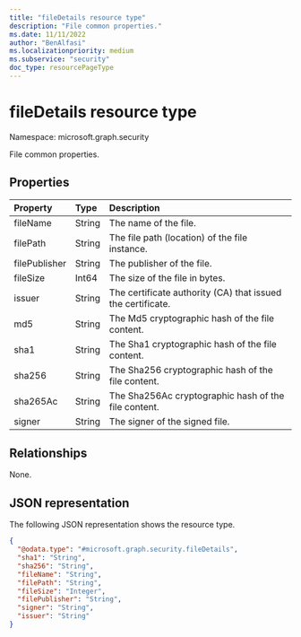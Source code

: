 ```yaml
---
title: "fileDetails resource type"
description: "File common properties."
ms.date: 11/11/2022
author: "BenAlfasi"
ms.localizationpriority: medium
ms.subservice: "security"
doc_type: resourcePageType
---
```


# fileDetails resource type

Namespace: microsoft.graph.security

File common properties.

## Properties
|Property|Type|Description|
|:---|:---|:---|
|fileName|String|The name of the file.|
|filePath|String|The file path (location) of the file instance. |
|filePublisher|String|The publisher of the file.|
|fileSize|Int64|The size of the file in bytes.|
|issuer|String|The certificate authority (CA) that issued the certificate.|
|md5|String|The Md5 cryptographic hash of the file content.|
|sha1|String|The Sha1 cryptographic hash of the file content.|
|sha256|String|The Sha256 cryptographic hash of the file content.|
|sha265Ac|String|The Sha256Ac cryptographic hash of the file content.|
|signer|String|The signer of the signed file.|

## Relationships
None.

## JSON representation
The following JSON representation shows the resource type.
<!-- {
  "blockType": "resource",
  "@odata.type": "microsoft.graph.security.fileDetails"
}
-->
``` json
{
  "@odata.type": "#microsoft.graph.security.fileDetails",
  "sha1": "String",
  "sha256": "String",
  "fileName": "String",
  "filePath": "String",
  "fileSize": "Integer",
  "filePublisher": "String",
  "signer": "String",
  "issuer": "String"
}
```

